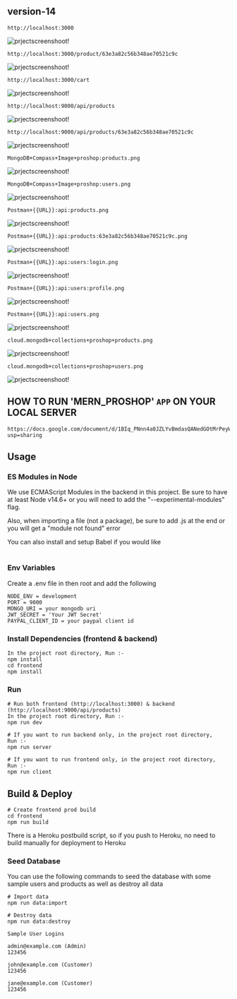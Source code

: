 ## version-14

`http://localhost:3000`

![prjectscreenshoot!](frontend/public/project_screenshoot/version-14_image1_home_page.png)

`http://localhost:3000/product/63e3a82c56b348ae70521c9c`

![prjectscreenshoot!](frontend/public/project_screenshoot/version-14_image2_product_details_page.png)

`http://localhost:3000/cart`

![prjectscreenshoot!](frontend/public/project_screenshoot/version-14_image3_cart_page.png)

`http://localhost:9000/api/products`

![prjectscreenshoot!](backend/data/project_screenshoot/version-14_image1_json_of_all_products.png)

`http://localhost:9000/api/products/63e3a82c56b348ae70521c9c`

![prjectscreenshoot!](backend/data/project_screenshoot/version-14_image2_json_of_single_product.png)

`MongoDB+Compass+Image+proshop:products.png`

![prjectscreenshoot!](backend/data/project_screenshoot/others/MongoDB%2BCompass%2BImage%2Bproshop%3Aproducts.png)

`MongoDB+Compass+Image+proshop:users.png`

![prjectscreenshoot!](backend/data/project_screenshoot/others/MongoDB%2BCompass%2BImage%2Bproshop%3Ausers.png)

`Postman+{{URL}}:api:products.png`

![prjectscreenshoot!](backend/data/project_screenshoot/others/Postman%2B%7B%7BURL%7D%7D%3Aapi%3Aproducts.png)

`Postman+{{URL}}:api:products:63e3a82c56b348ae70521c9c.png`

![prjectscreenshoot!](backend/data/project_screenshoot/others/Postman%2B%7B%7BURL%7D%7D%3Aapi%3Aproducts%3A63e3a82c56b348ae70521c9c.png)

`Postman+{{URL}}:api:users:login.png`

![prjectscreenshoot!](backend/data/project_screenshoot/others/Postman%2B%7B%7BURL%7D%7D%3Aapi%3Ausers%3Alogin.png)

`Postman+{{URL}}:api:users:profile.png`

![prjectscreenshoot!](backend/data/project_screenshoot/others/Postman%2B%7B%7BURL%7D%7D%3Aapi%3Ausers%3Aprofile.png)

`Postman+{{URL}}:api:users.png`

![prjectscreenshoot!](backend/data/project_screenshoot/others/Postman%2B%7B%7BURL%7D%7D%3Aapi%3Ausers.png)

`cloud.mongodb+collections+proshop+products.png`

![prjectscreenshoot!](backend/data/project_screenshoot/others/cloud.mongodb%2Bcollections%2Bproshop%2Bproducts.png)

`cloud.mongodb+collections+proshop+users.png`

![prjectscreenshoot!](backend/data/project_screenshoot/others/cloud.mongodb%2Bcollections%2Bproshop%2Busers.png)

## HOW TO RUN 'MERN_PROSHOP' `APP` ON YOUR LOCAL SERVER

```
https://docs.google.com/document/d/1BIq_PNnn4a0JZLYvBmdasQANedGOtMrPeyWr8Zx4GnM/edit?usp=sharing
```

## Usage

### ES Modules in Node

We use ECMAScript Modules in the backend in this project. Be sure to have at least Node v14.6+ or you will need to add the "--experimental-modules" flag.

Also, when importing a file (not a package), be sure to add .js at the end or you will get a "module not found" error

You can also install and setup Babel if you would like <br><br>

### Env Variables

Create a .env file in then root and add the following

```
NODE_ENV = development
PORT = 9000
MONGO_URI = your mongodb uri
JWT_SECRET = 'Your JWT Secret'
PAYPAL_CLIENT_ID = your paypal client id
```

### Install Dependencies (frontend & backend)

```
In the project root directory, Run :-
npm install
cd frontend
npm install
```

### Run

```
# Run both frontend (http://localhost:3000) & backend (http://localhost:9000/api/products)
In the project root directory, Run :-
npm run dev

# If you want to run backend only, in the project root directory,
Run :-
npm run server

# If you want to run frontend only, in the project root directory,
Run :-
npm run client
```

## Build & Deploy

```
# Create frontend prod build
cd frontend
npm run build
```

There is a Heroku postbuild script, so if you push to Heroku, no need to build manually for deployment to Heroku

### Seed Database

You can use the following commands to seed the database with some sample users and products as well as destroy all data

```
# Import data
npm run data:import

# Destroy data
npm run data:destroy
```

```
Sample User Logins

admin@example.com (Admin)
123456

john@example.com (Customer)
123456

jane@example.com (Customer)
123456
```
